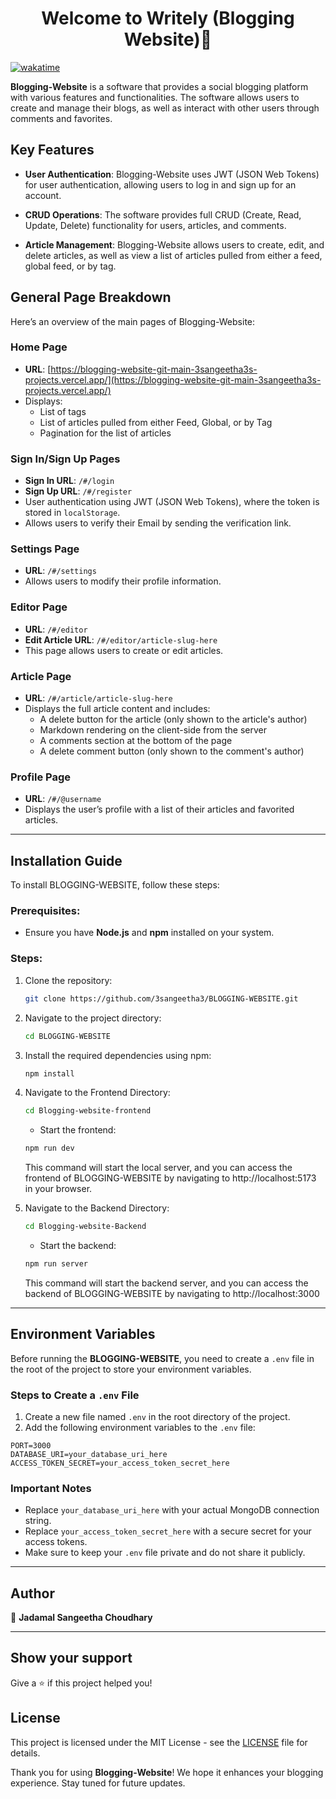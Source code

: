 <h1 align="center">Welcome to Writely (Blogging Website)👋</h1>

[![wakatime](https://wakatime.com/badge/user/018d8a5a-cab1-4ae5-8c4a-50cef4948510/project/0c780a41-1f8b-4729-9422-d23507e75908.svg)](https://wakatime.com/badge/user/018d8a5a-cab1-4ae5-8c4a-50cef4948510/project/0c780a41-1f8b-4729-9422-d23507e75908)



**Blogging-Website** is a software that provides a social blogging platform with various features and functionalities. The software allows users to create and manage their blogs, as well as interact with other users through comments and favorites.

## Key Features

- **User Authentication**: Blogging-Website uses JWT (JSON Web Tokens) for user authentication, allowing users to log in and sign up for an account.
  
- **CRUD Operations**: The software provides full CRUD (Create, Read, Update, Delete) functionality for users, articles, and comments.

- **Article Management**: Blogging-Website allows users to create, edit, and delete articles, as well as view a list of articles pulled from either a feed, global feed, or by tag.

<!-- - **Pagination**: The software provides pagination for lists of articles, allowing users to view a certain number of articles per page. -->

<!-- - **Favoriting Articles**: Users can favorite articles, making it easy to access their favorite articles.

- **Following Other Users**: Blogging-Website allows users to follow other users, giving them the ability to see the latest articles published by the users they follow. -->

## General Page Breakdown

Here’s an overview of the main pages of Blogging-Website:

### Home Page
- **URL**: [https://blogging-website-git-main-3sangeetha3s-projects.vercel.app/](https://blogging-website-git-main-3sangeetha3s-projects.vercel.app/)
- Displays:
  - List of tags
  - List of articles pulled from either Feed, Global, or by Tag
  - Pagination for the list of articles

### Sign In/Sign Up Pages
- **Sign In URL**: `/#/login`
- **Sign Up URL**: `/#/register`
- User authentication using JWT (JSON Web Tokens), where the token is stored in `localStorage`.
- Allows users to verify their Email by sending the verification link.

### Settings Page
- **URL**: `/#/settings`
- Allows users to modify their profile information.

### Editor Page
- **URL**: `/#/editor`
- **Edit Article URL**: `/#/editor/article-slug-here`
- This page allows users to create or edit articles.

### Article Page
- **URL**: `/#/article/article-slug-here`
- Displays the full article content and includes:
  - A delete button for the article (only shown to the article's author)
  - Markdown rendering on the client-side from the server
  - A comments section at the bottom of the page
  - A delete comment button (only shown to the comment's author)

### Profile Page
- **URL**: `/#/@username`
- Displays the user’s profile with a list of their articles and favorited articles.

---

## Installation Guide

To install BLOGGING-WEBSITE, follow these steps:

### Prerequisites:
- Ensure you have **Node.js** and **npm** installed on your system.

### Steps:
1. Clone the repository:
    ```bash
    git clone https://github.com/3sangeetha3/BLOGGING-WEBSITE.git
    ```
2. Navigate to the project directory:
    ```bash
    cd BLOGGING-WEBSITE
    ```
3. Install the required dependencies using npm:
    ```bash
    npm install
    ```
4. Navigate to the Frontend Directory:
   ```bash
   cd Blogging-website-frontend
   ```
   - Start the frontend:

    ```bash
    npm run dev
    ```
    This command will start the local server, and you can access the frontend of BLOGGING-WEBSITE by navigating to http://localhost:5173 in your browser.

5. Navigate to the Backend Directory:
   ```bash
   cd Blogging-website-Backend 
   ```
   - Start the backend:
  
    ```bash
    npm run server
    ```
   This command will start the backend server, and you can access the backend of BLOGGING-WEBSITE by navigating to http://localhost:3000

---
## Environment Variables

Before running the **BLOGGING-WEBSITE**, you need to create a `.env` file in the root of the project to store your environment variables. 

### Steps to Create a `.env` File

1. Create a new file named `.env` in the root directory of the project.
2. Add the following environment variables to the `.env` file:

```plaintext
PORT=3000
DATABASE_URI=your_database_uri_here
ACCESS_TOKEN_SECRET=your_access_token_secret_here
```

### Important Notes

- Replace `your_database_uri_here` with your actual MongoDB connection string.
- Replace `your_access_token_secret_here` with a secure secret for your access tokens.
- Make sure to keep your `.env` file private and do not share it publicly.

---
## Author
👤 **Jadamal Sangeetha Choudhary**

---

## Show your support

Give a ⭐️ if this project helped you!

## License

This project is licensed under the MIT License - see the [LICENSE](LICENSE) file for details.

Thank you for using **Blogging-Website**! We hope it enhances your blogging experience. Stay tuned for future updates.
